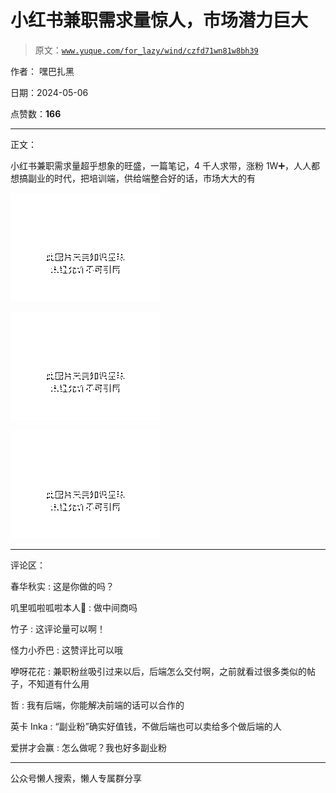 # 小红书兼职需求量惊人，市场潜力巨大

> 原文：[`www.yuque.com/for_lazy/wind/czfd71wn81w8bh39`](https://www.yuque.com/for_lazy/wind/czfd71wn81w8bh39)

作者： 嘿巴扎黑

日期：2024-05-06

点赞数：**166**

* * *

正文：

小红书兼职需求量超乎想象的旺盛，一篇笔记，4 千人求带，涨粉 1W➕，人人都想搞副业的时代，把培训端，供给端整合好的话，市场大大的有

![](img/46f0bccf093f784b3f67ef2f22e5e20c.png)

![](img/dc47cac2aa161e9cba24cd89510e14c1.png)

![](img/a5dd94bcaf7336b145e6ef6d0af67fc9.png)

* * *

评论区：

春华秋实 : 这是你做的吗？

叽里呱啦呱啦本人💨 : 做中间商吗

竹子 : 这评论量可以啊！

怪力小乔巴 : 这赞评比可以哦

咿呀花花 : 兼职粉丝吸引过来以后，后端怎么交付啊，之前就看过很多类似的帖子，不知道有什么用

哲 : 我有后端，你能解决前端的话可以合作的

英卡 Inka : “副业粉”确实好值钱，不做后端也可以卖给多个做后端的人

爱拼才会赢 : 怎么做呢？我也好多副业粉

* * *

公众号懒人搜索，懒人专属群分享